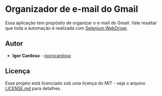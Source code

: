 # Organizador de e-mail do Gmail

Essa aplicação tem propósito de organizar o e-mail do Gmail. Vale resaltar que toda a automação é realizada com [Selenium WebDriver](https://www.selenium.dev/).

## Autor

* **Igor Cardoso** - [igorxcardoso](https://github.com/igorxcardoso)

## Licença

Esse projeto está licenciado sob uma licença do MIT - veja o arquivo [LICENSE.md](LICENSE.md) para detalhes.

